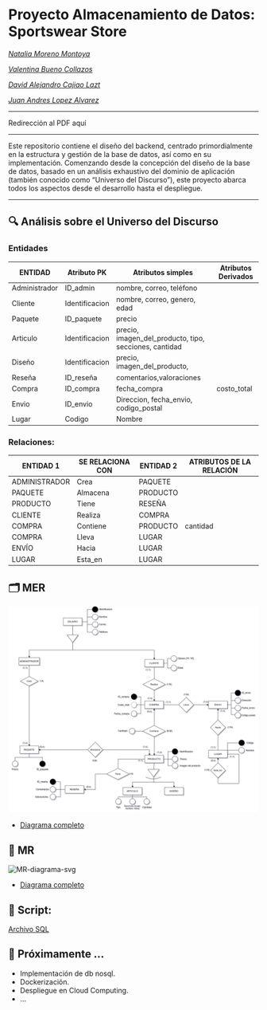 # Proyecto Almacenamiento de Datos: Sportswear Store

*[Natalia Moreno Montoya](https://github.com/natam226)*

*[Valentina Bueno Collazos](https://github.com/valentinabc19)*

*[David Alejandro Cajiao Lazt](https://github.com/DCajiao)*

*[Juan Andres Lopez Alvarez](https://github.com/DCajiao)*

---

Redirección al PDF aquí

---

Este repositorio contiene el diseño del backend, centrado primordialmente en la estructura y gestión de la base de datos, así como en su implementación. Comenzando desde la concepción del diseño de la base de datos, basado en un análisis exhaustivo del dominio de aplicación (también conocido como “Universo del Discurso”), este proyecto abarca todos los aspectos desde el desarrollo hasta el despliegue.

---

## 🔍 Análisis sobre el Universo del Discurso

### Entidades

| ENTIDAD | Atributo PK | Atributos simples | Atributos Derivados |
| --- | --- | --- | --- |
| Administrador | ID_admin | nombre, correo, teléfono |  |
| Cliente | Identificacion | nombre, correo, genero, edad |  |
| Paquete | ID_paquete | precio |  |
| Articulo | Identificacion | precio, imagen_del_producto, tipo, secciones, cantidad |  |
| Diseño | Identificacion | precio, imagen_del_producto, |  |
| Reseña | ID_reseña | comentarios,valoraciones |  |
| Compra | ID_compra | fecha_compra | costo_total |
| Envio | ID_envio | Direccion, fecha_envio, codigo_postal |  |
| Lugar | Codigo | Nombre |  |

### Relaciones:

| ENTIDAD 1 | SE RELACIONA CON | ENTIDAD 2 | ATRIBUTOS DE LA RELACIÓN |
| --- | --- | --- | --- |
| ADMINISTRADOR | Crea | PAQUETE |  |
| PAQUETE | Almacena | PRODUCTO |  |
| PRODUCTO | Tiene | RESEÑA |  |
| CLIENTE | Realiza | COMPRA |  |
| COMPRA | Contiene | PRODUCTO | cantidad |
| COMPRA | Lleva  | LUGAR |  |
| ENVÍO | Hacia  | LUGAR |  |
| LUGAR | Esta_en | LUGAR |  |


## 🗂️ MER

<img src="https://raw.githubusercontent.com/DCajiao/sportswear_store/29876b05ff73c8bbae4466bb57227de4a594df52/images/MER.svg?token=A5OJHELQIGGHXB74E45FXG3F4TE3W" alt="MER-diagrama-svg" width="auto"/>

- [Diagrama completo](https://drive.google.com/file/d/1OhrWwU322MSNL48Lc3sZaY-cKv6n9IXW/view)


## 🧩 MR

![MR-diagrama-svg](url)

- [Diagrama completo](https://drive.google.com/file/d/1OhrWwU322MSNL48Lc3sZaY-cKv6n9IXW/view)


## 📝 Script:

[Archivo SQL](https://github.com/DCajiao/sportswear_store/blob/main/sql/init.sql)


## 🚀 Próximamente …

- Implementación de db nosql.
- Dockerización.
- Despliegue en Cloud Computing.
- ...
